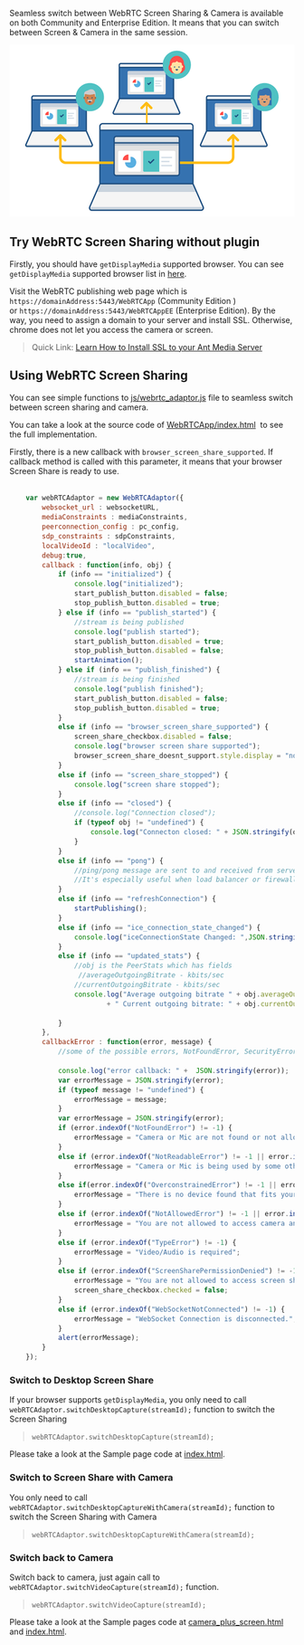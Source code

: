 Seamless switch between WebRTC Screen Sharing & Camera is available on both Community and Enterprise Edition. It means that you can switch between Screen & Camera in the same session.

![WebRTC Screen Share without Plugin](images/webrtc-screen-share-without-plugin.png)

## Try WebRTC Screen Sharing without plugin

Firstly, you should have `getDisplayMedia` supported browser. You can see `getDisplayMedia` supported browser list in [here](https://caniuse.com/#search=getDisplayMedia).

Visit the WebRTC publishing web page which is `https://domainAddress:5443/WebRTCApp` (Community Edition ) or `https://domainAddress:5443/WebRTCAppEE` (Enterprise Edition). By the way, you need to assign a domain to your server and install SSL. Otherwise, chrome does not let you access the camera or screen.

> Quick Link: [Learn How to Install SSL to your Ant Media Server](https://github.com/ant-media/Ant-Media-Server/wiki/SSL-Setup)

## Using WebRTC Screen Sharing 

You can see simple functions to [js/webrtc_adaptor.js](https://github.com/ant-media/StreamApp/blob/master/src/main/webapp/js/webrtc_adaptor.js) file to seamless switch between screen sharing and camera. 

You can take a look at the source code of <a href="https://github.com/ant-media/StreamApp/blob/master/src/main/webapp/index.html">WebRTCApp/index.html</a>  to see the full implementation.

Firstly, there is a new callback with `browser_screen_share_supported`. If callback method is called with this parameter, it means that your browser Screen Share is ready to use.

```javascript

	var webRTCAdaptor = new WebRTCAdaptor({
		websocket_url : websocketURL,
		mediaConstraints : mediaConstraints,
		peerconnection_config : pc_config,
		sdp_constraints : sdpConstraints,
		localVideoId : "localVideo",
		debug:true,
		callback : function(info, obj) {
			if (info == "initialized") {
				console.log("initialized");
				start_publish_button.disabled = false;
				stop_publish_button.disabled = true;
			} else if (info == "publish_started") {
				//stream is being published
				console.log("publish started");
				start_publish_button.disabled = true;
				stop_publish_button.disabled = false;
				startAnimation();
			} else if (info == "publish_finished") {
				//stream is being finished
				console.log("publish finished");
				start_publish_button.disabled = false;
				stop_publish_button.disabled = true;
			}
			else if (info == "browser_screen_share_supported") {
				screen_share_checkbox.disabled = false;
				console.log("browser screen share supported");
				browser_screen_share_doesnt_support.style.display = "none";
			}
			else if (info == "screen_share_stopped") {
				console.log("screen share stopped");
			}
			else if (info == "closed") {
				//console.log("Connection closed");
				if (typeof obj != "undefined") {
					console.log("Connecton closed: " + JSON.stringify(obj));
				}
			}
			else if (info == "pong") {
				//ping/pong message are sent to and received from server to make the connection alive all the time
				//It's especially useful when load balancer or firewalls close the websocket connection due to inactivity
			}
			else if (info == "refreshConnection") {
				startPublishing();
			}
			else if (info == "ice_connection_state_changed") {
				console.log("iceConnectionState Changed: ",JSON.stringify(obj));
			}
			else if (info == "updated_stats") {
				//obj is the PeerStats which has fields
				 //averageOutgoingBitrate - kbits/sec
				//currentOutgoingBitrate - kbits/sec
				console.log("Average outgoing bitrate " + obj.averageOutgoingBitrate + " kbits/sec"
						+ " Current outgoing bitrate: " + obj.currentOutgoingBitrate + " kbits/sec");
				 
			}
		},
		callbackError : function(error, message) {
			//some of the possible errors, NotFoundError, SecurityError,PermissionDeniedError
            
			console.log("error callback: " +  JSON.stringify(error));
			var errorMessage = JSON.stringify(error);
			if (typeof message != "undefined") {
				errorMessage = message;
			}
			var errorMessage = JSON.stringify(error);
			if (error.indexOf("NotFoundError") != -1) {
				errorMessage = "Camera or Mic are not found or not allowed in your device";
			}
			else if (error.indexOf("NotReadableError") != -1 || error.indexOf("TrackStartError") != -1) {
				errorMessage = "Camera or Mic is being used by some other process that does not let read the devices";
			}
			else if(error.indexOf("OverconstrainedError") != -1 || error.indexOf("ConstraintNotSatisfiedError") != -1) {
				errorMessage = "There is no device found that fits your video and audio constraints. You may change video and audio constraints"
			}
			else if (error.indexOf("NotAllowedError") != -1 || error.indexOf("PermissionDeniedError") != -1) {
				errorMessage = "You are not allowed to access camera and mic.";
			}
			else if (error.indexOf("TypeError") != -1) {
				errorMessage = "Video/Audio is required";
			}
			else if (error.indexOf("ScreenSharePermissionDenied") != -1) {
				errorMessage = "You are not allowed to access screen share";
				screen_share_checkbox.checked = false;
			}
			else if (error.indexOf("WebSocketNotConnected") != -1) {
				errorMessage = "WebSocket Connection is disconnected.";
			}
			alert(errorMessage);
		}
	});

```

### Switch to Desktop Screen Share

If your browser supports  `getDisplayMedia`, you only need to call `webRTCAdaptor.switchDesktopCapture(streamId);` function to switch the Screen Sharing
> `webRTCAdaptor.switchDesktopCapture(streamId);`

Please take a look at the Sample page code at [index.html](https://github.com/ant-media/StreamApp/blob/master/src/main/webapp/index.html).

### Switch to Screen Share with Camera

You only need to call `webRTCAdaptor.switchDesktopCaptureWithCamera(streamId);` function to switch the Screen Sharing with Camera
> `webRTCAdaptor.switchDesktopCaptureWithCamera(streamId);`

### Switch back to Camera

Switch back to camera, just again call to `webRTCAdaptor.switchVideoCapture(streamId);` function.
> `webRTCAdaptor.switchVideoCapture(streamId);`

Please take a look at the Sample pages code at [camera_plus_screen.html](https://github.com/ant-media/StreamApp/blob/master/src/main/webapp/camera_plus_screen.html) and [index.html](https://github.com/ant-media/StreamApp/blob/master/src/main/webapp/index.html).
